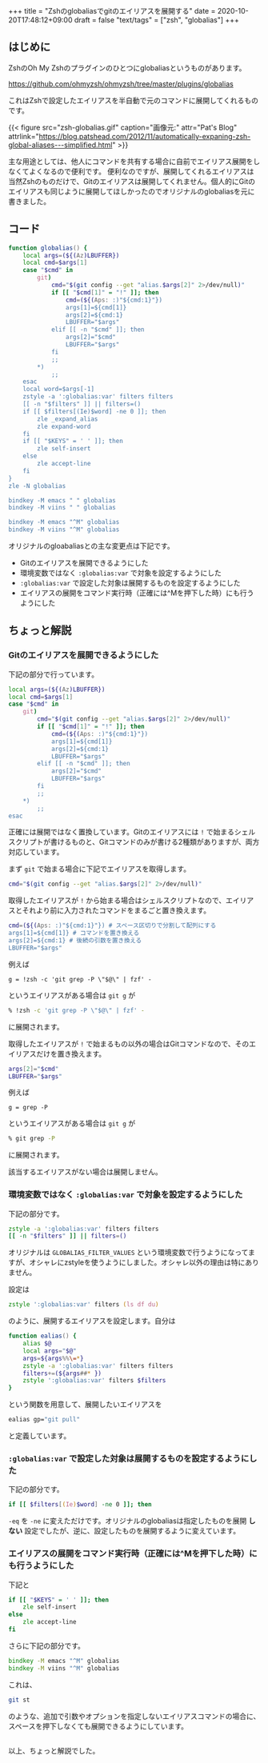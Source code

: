 +++
title = "Zshのglobaliasでgitのエイリアスを展開する"
date = 2020-10-20T17:48:12+09:00
draft = false
"text/tags" = ["zsh", "globalias"]
+++

## はじめに

ZshのOh My Zshのプラグインのひとつにglobaliasというものがあります。

https://github.com/ohmyzsh/ohmyzsh/tree/master/plugins/globalias

これはZshで設定したエイリアスを半自動で元のコマンドに展開してくれるものです。

{{< figure src="zsh-globalias.gif" caption="画像元:" attr="Pat's Blog" attrlink="https://blog.patshead.com/2012/11/automatically-expaning-zsh-global-aliases---simplified.html" >}}

主な用途としては、他人にコマンドを共有する場合に自前でエイリアス展開をしなくてよくなるので便利です。
便利なのですが、展開してくれるエイリアスは当然Zshのものだけで、Gitのエイリアスは展開してくれません。個人的にGitのエイリアスも同じように展開してほしかったのでオリジナルのglobaliasを元に書きました。

## コード

```zsh
function globalias() {
    local args=(${(Az)LBUFFER})
    local cmd=$args[1]
    case "$cmd" in
        git)
            cmd="$(git config --get "alias.$args[2]" 2>/dev/null)"
            if [[ "$cmd[1]" = "!" ]]; then
                cmd=(${(Aps: :)"${cmd:1}"})
                args[1]=${cmd[1]}
                args[2]=${cmd:1}
                LBUFFER="$args"
            elif [[ -n "$cmd" ]]; then
                args[2]="$cmd"
                LBUFFER="$args"
            fi
            ;;
        *)
            ;;
    esac
    local word=$args[-1]
    zstyle -a ':globalias:var' filters filters
    [[ -n "$filters" ]] || filters=()
    if [[ $filters[(Ie)$word] -ne 0 ]]; then
        zle _expand_alias
        zle expand-word
    fi
    if [[ "$KEYS" = ' ' ]]; then
        zle self-insert
    else
        zle accept-line
    fi
}
zle -N globalias

bindkey -M emacs " " globalias
bindkey -M viins " " globalias

bindkey -M emacs "^M" globalias
bindkey -M viins "^M" globalias
```

オリジナルのgloabaliasとの主な変更点は下記です。

- Gitのエイリアスを展開できるようにした
- 環境変数ではなく `:globalias:var` で対象を設定するようにした
- `:globalias:var` で設定した対象は展開するものを設定するようにした
- エイリアスの展開をコマンド実行時（正確には^Mを押下した時）にも行うようにした

## ちょっと解説

### Gitのエイリアスを展開できるようにした

下記の部分で行っています。

```zsh
local args=(${(Az)LBUFFER})
local cmd=$args[1]
case "$cmd" in
    git)
        cmd="$(git config --get "alias.$args[2]" 2>/dev/null)"
        if [[ "$cmd[1]" = "!" ]]; then
            cmd=(${(Aps: :)"${cmd:1}"})
            args[1]=${cmd[1]}
            args[2]=${cmd:1}
            LBUFFER="$args"
        elif [[ -n "$cmd" ]]; then
            args[2]="$cmd"
            LBUFFER="$args"
        fi
        ;;
    *)
        ;;
esac
```

正確には展開ではなく置換しています。Gitのエイリアスには `!` で始まるシェルスクリプトが書けるものと、Gitコマンドのみが書ける2種類がありますが、両方対応しています。

まず `git` で始まる場合に下記でエイリアスを取得します。

```zsh
cmd="$(git config --get "alias.$args[2]" 2>/dev/null)"
```

取得したエイリアスが `!` から始まる場合はシェルスクリプトなので、エイリアスとそれより前に入力されたコマンドをまるごと置き換えます。

```zsh
cmd=(${(Aps: :)"${cmd:1}"}) # スペース区切りで分割して配列にする
args[1]=${cmd[1]} # コマンドを置き換える
args[2]=${cmd:1} # 後続の引数を置き換える
LBUFFER="$args"
```

例えば

```git
g = !zsh -c 'git grep -P \"$@\" | fzf' -
```

というエイリアスがある場合は `git g` が

```zsh
% !zsh -c 'git grep -P \"$@\" | fzf' -
```

に展開されます。

取得したエイリアスが `!` で始まるもの以外の場合はGitコマンドなので、そのエイリアスだけを置き換えます。

```zsh
args[2]="$cmd"
LBUFFER="$args"
```

例えば

```git
g = grep -P
```

というエイリアスがある場合は `git g` が

```zsh
% git grep -P
```

に展開されます。

該当するエイリアスがない場合は展開しません。

### 環境変数ではなく `:globalias:var` で対象を設定するようにした

下記の部分です。

```zsh
zstyle -a ':globalias:var' filters filters
[[ -n "$filters" ]] || filters=()
```

オリジナルは `GLOBALIAS_FILTER_VALUES` という環境変数で行うようになってますが、オシャレにzstyleを使うようにしました。オシャレ以外の理由は特にありません。

設定は

```zsh
zstyle ':globalias:var' filters (ls df du)
```

のように、展開するエイリアスを設定します。自分は

```zsh
function ealias() {
    alias $@
    local args="$@"
    args=${args%%\=*}
    zstyle -a ':globalias:var' filters filters
    filters+=(${args##* })
    zstyle ':globalias:var' filters $filters
}
```

という関数を用意して、展開したいエイリアスを

```zsh
ealias gp="git pull"
```

と定義しています。

### `:globalias:var` で設定した対象は展開するものを設定するようにした

下記の部分です。

```zsh
if [[ $filters[(Ie)$word] -ne 0 ]]; then
```

`-eq` を `-ne` に変えただけです。オリジナルのglobaliasは指定したものを展開 **しない** 設定でしたが、逆に、設定したものを展開するように変えています。

### エイリアスの展開をコマンド実行時（正確には^Mを押下した時）にも行うようにした

下記と

```zsh
if [[ "$KEYS" = ' ' ]]; then
    zle self-insert
else
    zle accept-line
fi
```

さらに下記の部分です。

```zsh
bindkey -M emacs "^M" globalias
bindkey -M viins "^M" globalias
```

これは、

```zsh
git st
```

のような、追加で引数やオプションを指定しないエイリアスコマンドの場合に、スペースを押下しなくても展開できるようにしています。

##

以上、ちょっと解説でした。
